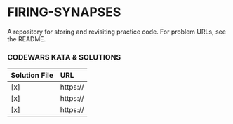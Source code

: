 # FIRING-SYNAPSES
A repository for storing and revisiting practice code.  For problem URLs, see the README.

### CODEWARS KATA & SOLUTIONS
| Solution File | URL           |
| ------------- |:--------------|
| [x]           | https://      |
| [x]           | https://      |
| [x]           | https://      |
